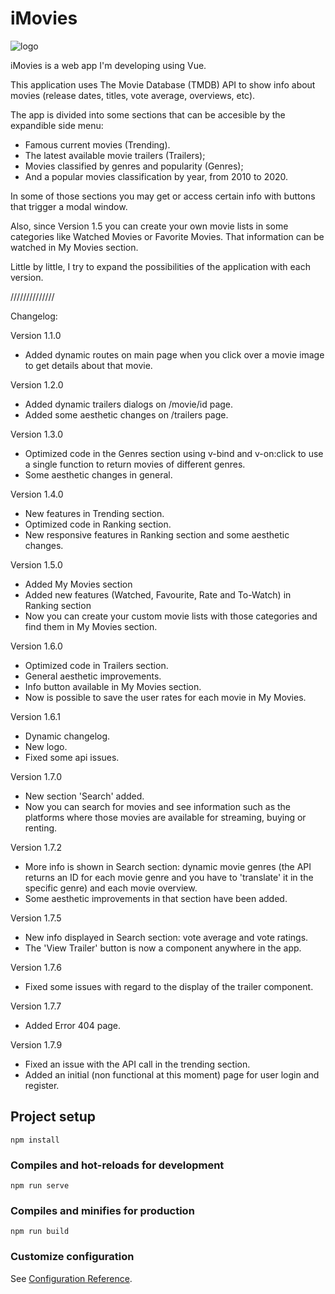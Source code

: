 # iMovies

![logo](https://user-images.githubusercontent.com/57297760/105691900-16134d80-5efe-11eb-9cbc-85a05ce46968.jpg)

iMovies is a web app I'm developing using Vue. 

This application uses The Movie Database (TMDB) API to show info about movies (release dates, titles, vote average, overviews, etc).

The app is divided into some sections that can be accesible by the expandible side menu:

* Famous current movies (Trending).
* The latest available movie trailers (Trailers);
* Movies classified by genres and popularity (Genres);
* And a popular movies classification by year, from 2010 to 2020.

In some of those sections you may get or access certain info with buttons that trigger a modal window.

Also, since Version 1.5 you can create your own movie lists in some categories like Watched Movies or Favorite Movies. That information can be watched in My Movies section.

Little by little, I try to expand the possibilities of the application with each version.

//////////////

Changelog:

Version 1.1.0
* Added dynamic routes on main page when you click over a movie image to get details about that movie.


Version 1.2.0
* Added dynamic trailers dialogs on /movie/id page.
* Added some aesthetic changes on /trailers page.

Version 1.3.0

* Optimized code in the Genres section using v-bind and v-on:click to use a single function to return movies of different genres.
* Some aesthetic changes in general.

Version 1.4.0

* New features in Trending section.
* Optimized code in Ranking section.
* New responsive features in Ranking section and some aesthetic changes.

Version 1.5.0

* Added My Movies section
* Added new features (Watched, Favourite, Rate and To-Watch) in Ranking section
* Now you can create your custom movie lists with those categories and find them in My Movies section. 

Version 1.6.0

* Optimized code in Trailers section.
* General aesthetic improvements.
* Info button available in My Movies section.
* Now is possible to save the user rates for each movie in My Movies.

Version 1.6.1

* Dynamic changelog.
* New logo.
* Fixed some api issues.

Version 1.7.0

* New section 'Search' added.
* Now you can search for movies and see information such as the platforms where those movies are available for streaming, buying or renting.

Version 1.7.2

* More info is shown in Search section: dynamic movie genres (the API returns an ID for each movie genre and you have to 'translate' it in the specific genre) and each movie overview.
* Some aesthetic improvements in that section have been added.

Version 1.7.5

* New info displayed in Search section: vote average and vote ratings.
* The 'View Trailer' button is now a component anywhere in the app.

Version 1.7.6

* Fixed some issues with regard to the display of the trailer component.

Version 1.7.7

* Added Error 404 page.

Version 1.7.9

* Fixed an issue with the API call in the trending section.
* Added an initial (non functional at this moment) page for user login and register.

## Project setup
```
npm install
```

### Compiles and hot-reloads for development
```
npm run serve
```

### Compiles and minifies for production
```
npm run build
```

### Customize configuration
See [Configuration Reference](https://cli.vuejs.org/config/).
